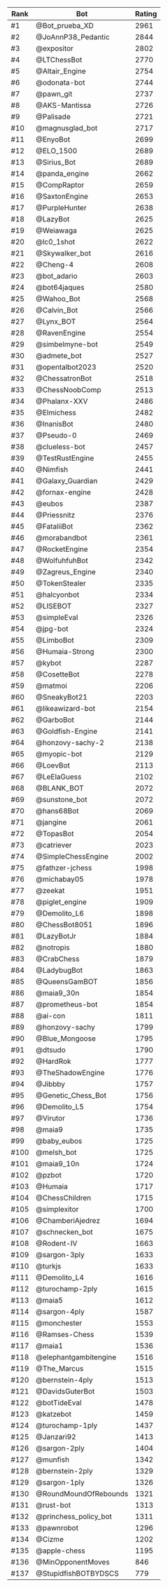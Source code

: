 Rank|Bot|Rating
---|---|---
#1|@Bot_prueba_XD|2961
#2|@JoAnnP38_Pedantic|2844
#3|@expositor|2802
#4|@LTChessBot|2770
#5|@Altair_Engine|2754
#6|@odonata-bot|2744
#7|@pawn_git|2737
#8|@AKS-Mantissa|2726
#9|@Palisade|2721
#10|@magnusglad_bot|2717
#11|@EnyoBot|2699
#12|@ELO_1500|2689
#13|@Sirius_Bot|2689
#14|@panda_engine|2662
#15|@CompRaptor|2659
#16|@SaxtonEngine|2653
#17|@PurpleHunter|2638
#18|@LazyBot|2625
#19|@Weiawaga|2625
#20|@lc0_1shot|2622
#21|@Skywalker_bot|2616
#22|@Cheng-4|2608
#23|@bot_adario|2603
#24|@bot64jaques|2580
#25|@Wahoo_Bot|2568
#26|@Calvin_Bot|2566
#27|@Lynx_BOT|2564
#28|@RavenEngine|2554
#29|@simbelmyne-bot|2549
#30|@admete_bot|2527
#31|@opentalbot2023|2520
#32|@ChessatronBot|2518
#33|@ChessNoobComp|2513
#34|@Phalanx-XXV|2486
#35|@Elmichess|2482
#36|@InanisBot|2480
#37|@Pseudo-0|2469
#38|@clueless-bot|2457
#39|@TestRustEngine|2455
#40|@Nimfish|2441
#41|@Galaxy_Guardian|2429
#42|@fornax-engine|2428
#43|@eubos|2387
#44|@Priessnitz|2376
#45|@FataliiBot|2362
#46|@morabandbot|2361
#47|@RocketEngine|2354
#48|@WolfuhfuhBot|2342
#49|@Zagreus_Engine|2340
#50|@TokenStealer|2335
#51|@halcyonbot|2334
#52|@LISEBOT|2327
#53|@simpleEval|2326
#54|@jpg-bot|2324
#55|@LimboBot|2309
#56|@Humaia-Strong|2300
#57|@kybot|2287
#58|@CosetteBot|2278
#59|@matmoi|2206
#60|@SneakyBot21|2203
#61|@likeawizard-bot|2154
#62|@GarboBot|2144
#63|@Goldfish-Engine|2141
#64|@honzovy-sachy-2|2138
#65|@myopic-bot|2129
#66|@LoevBot|2113
#67|@LeElaGuess|2102
#68|@BLANK_BOT|2072
#69|@sunstone_bot|2072
#70|@hans68Bot|2069
#71|@jangine|2061
#72|@TopasBot|2054
#73|@catriever|2023
#74|@SimpleChessEngine|2002
#75|@fathzer-jchess|1998
#76|@michabay05|1978
#77|@zeekat|1951
#78|@piglet_engine|1909
#79|@Demolito_L6|1898
#80|@ChessBot8051|1896
#81|@LazyBotJr|1884
#82|@notropis|1880
#83|@CrabChess|1879
#84|@LadybugBot|1863
#85|@QueensGamBOT|1856
#86|@maia9_30n|1854
#87|@prometheus-bot|1854
#88|@ai-con|1811
#89|@honzovy-sachy|1799
#90|@Blue_Mongoose|1795
#91|@dtsudo|1790
#92|@HardRok|1777
#93|@TheShadowEngine|1776
#94|@Jibbby|1757
#95|@Genetic_Chess_Bot|1756
#96|@Demolito_L5|1754
#97|@Virutor|1736
#98|@maia9|1735
#99|@baby_eubos|1725
#100|@melsh_bot|1725
#101|@maia9_10n|1724
#102|@pzbot|1720
#103|@Humaia|1717
#104|@ChessChildren|1715
#105|@simplexitor|1700
#106|@ChamberiAjedrez|1694
#107|@schnecken_bot|1675
#108|@Rodent-IV|1663
#109|@sargon-3ply|1633
#110|@turkjs|1633
#111|@Demolito_L4|1616
#112|@turochamp-2ply|1615
#113|@maia5|1612
#114|@sargon-4ply|1587
#115|@monchester|1553
#116|@Ramses-Chess|1539
#117|@maia1|1536
#118|@elephantgambitengine|1516
#119|@The_Marcus|1515
#120|@bernstein-4ply|1513
#121|@DavidsGuterBot|1503
#122|@botTideEval|1478
#123|@katzebot|1459
#124|@turochamp-1ply|1437
#125|@Janzari92|1413
#126|@sargon-2ply|1404
#127|@munfish|1342
#128|@bernstein-2ply|1329
#129|@sargon-1ply|1326
#130|@RoundMoundOfRebounds|1321
#131|@rust-bot|1313
#132|@princhess_policy_bot|1311
#133|@pawnrobot|1296
#134|@Cizme|1202
#135|@apple-chess|1195
#136|@MinOpponentMoves|846
#137|@StupidfishBOTBYDSCS|779
